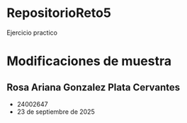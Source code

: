 # RepositorioReto5
Ejercicio practico
<h1> Modificaciones de muestra</h1>

## Rosa Ariana Gonzalez Plata Cervantes 

- 24002647
- 23 de septiembre de 2025

